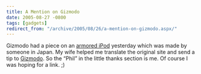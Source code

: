 ```yaml
---
title: A Mention on Gizmodo
date: 2005-08-27 -0800
tags: [gadgets]
redirect_from: "/archive/2005/08/26/a-mention-on-gizmodo.aspx/"
---
```


Gizmodo had a piece on an [armored
iPod](http://www.gizmodo.com/gadgets/armor/index.php#armored-ipod-122617)
yesterday which was made by someone in Japan. My wife helped me
translate the original site and send a tip to
[Gizmodo](http://www.gizmodo.com/). So the “Phil” in the little thanks
section is me. Of course I was hoping for a link. ;)

